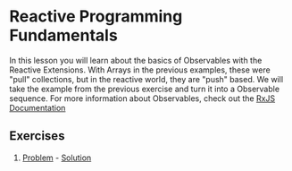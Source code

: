 # Reactive Programming Fundamentals

In this lesson you will learn about the basics of Observables with the Reactive Extensions. With Arrays in the previous examples, these were "pull" collections, but in the reactive world, they are "push" based. We will take the example from the previous exercise and turn it into a Observable sequence.  For more information about Observables, check out the [RxJS Documentation](https://github.com/Reactive-Extensions/RxJS/tree/master/doc/readme.md)

## Exercises

1. [Problem](problem1.js) - [Solution](solution1.js)
